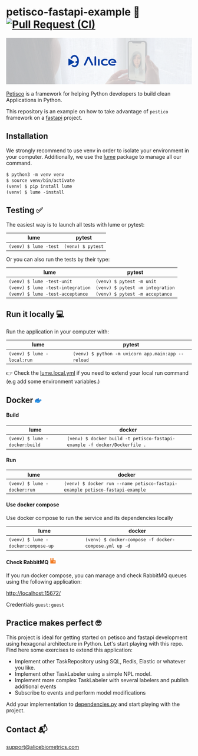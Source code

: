 # petisco-fastapi-example 🍪 [![Pull Request (CI)](https://github.com/alice-biometrics/petisco-fastapi-example/actions/workflows/pull-request.yml/badge.svg)](https://github.com/alice-biometrics/petisco-fastapi-example/actions/workflows/pull-request.yml)

<img src="https://github.com/alice-biometrics/custom-emojis/blob/master/images/alice_header.png?raw=true" width=auto>

[Petisco](https://github.com/alice-biometrics/petisco) is a framework for helping Python developers to build clean 
Applications in Python.

This repository is an example on how to take advantage of `pestico` framework on a 
[fastapi](https://github.com/tiangolo/fastapi) project.


## Installation

We strongly recommend to use venv in order to isolate your environment in your computer.
Additionally, we use the [lume](https://github.com/alice-biometrics/lume) package to manage all our command.

```console
$ python3 -m venv venv
$ source venv/bin/activate
(venv) $ pip install lume
(venv) $ lume -install
```

## Testing ✅ 

The easiest way is to launch all tests with lume or pytest:

| lume                  | pytest            |
|-----------------------|-------------------|
| `(venv) $ lume -test` | `(venv) $ pytest` |

Or you can also run the tests by their type:

| lume                                                                                                  | pytest                                                                                             |
|-------------------------------------------------------------------------------------------------------|----------------------------------------------------------------------------------------------------|
| `(venv) $ lume -test-unit`<br/>`(venv) $ lume -test-integration`<br/>`(venv) $ lume -test-acceptance` | `(venv) $ pytest -m unit`<br/>`(venv) $ pytest -m integration`<br/>`(venv) $ pytest -m acceptance` |


## Run it locally 💻

Run the application in your computer with:

| lume                  | pytest            |
|-----------------------|-------------------|
| `(venv) $ lume -local:run` | `(venv) $ python -m uvicorn app.main:app --reload` |


👉 Check the [lume.local.yml](lume.local.yml) if you need to extend your local run command (e.g add some environment variables.)

## Docker <img src="https://github.com/alice-biometrics/custom-emojis/blob/master/images/docker.png" width="18">

#### Build

| lume                  | docker                                                                    |
|-----------------------|---------------------------------------------------------------------------|
| `(venv) $ lume -docker:build` | `(venv) $ docker build -t petisco-fastapi-example -f docker/Dockerfile .` |

#### Run

| lume                        | docker                                                                    |
|-----------------------------|---------------------------------------------------------------------------|
| `(venv) $ lume -docker:run` | `(venv) $ docker run --name petisco-fastapi-example petisco-fastapi-example` |


#### Use docker compose 

Use docker compose to run the service and its dependencies locally

| lume                     | docker                                                                    |
|--------------------------|---------------------------------------------------------------------------|
| `(venv) $ lume -docker:compose-up` | `(venv) $ docker-compose -f docker-compose.yml up -d` |


#### Check RabbitMQ <img src="https://github.com/alice-biometrics/custom-emojis/blob/master/images/rabbitmq.png" width="18">

If you run docker compose, you can manage and check RabbitMQ queues using the following application:

[http://localhost:15672/](http://localhost:15672/)

Credentials `guest:guest`

## Practice makes perfect 🤓

This project is ideal for getting started on petisco and fastapi development using hexagonal architecture in Python. 
Let's start playing with this repo. Find here some exercises to extend this application:

* Implement other TaskRepository using SQL, Redis, Elastic or whatever you like. 
* Implement other TaskLabeler using a simple NPL model.
* Implement more complex TaskLabeler with several labelers and publish additional events
* Subscribe to events and perform model modifications

Add your implementation to [dependencies.py](app/petisco/dependencies.py) and start playing with the project.

## Contact 📬

support@alicebiometrics.com
